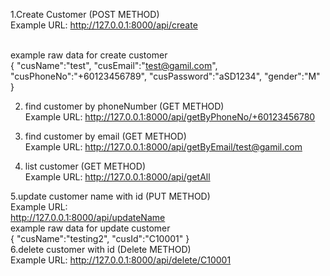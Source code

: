 1.Create Customer (POST METHOD)\
Example URL:
http://127.0.0.1:8000/api/create

\
example raw data for create customer\
{
    "cusName":"test",
    "cusEmail":"test@gamil.com",
    "cusPhoneNo":"+60123456789",
    "cusPassword":"aSD1234",
    "gender":"M"
}


2. find customer by phoneNumber (GET METHOD)\
Example URL: 
http://127.0.0.1:8000/api/getByPhoneNo/+60123456780

3. find customer by email (GET METHOD)\
Example URL: 
http://127.0.0.1:8000/api/getByEmail/test@gamil.com

4. list customer (GET METHOD)\
Example URL: 
http://127.0.0.1:8000/api/getAll

5.update customer name with id (PUT METHOD)\
Example URL:  
http://127.0.0.1:8000/api/updateName
\
example raw data for update customer\
{
    "cusName":"testing2",
    "cusId":"C10001"
}
\
6.delete customer with id (Delete METHOD)\
Example URL: 
http://127.0.0.1:8000/api/delete/C10001
